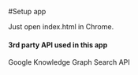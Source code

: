 #Setup app

Just open index.html in Chrome.

#### 3rd party API used in this app

Google Knowledge Graph Search API